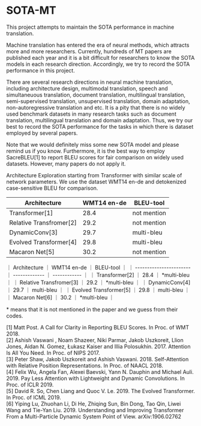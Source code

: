 # SOTA-MT
This project attempts to maintain the SOTA performance in machine translation.

Machine translation has entered the era of neural methods, which attracts more and more researchers. Currently, hundreds of MT papers are published each year and it is a bit difficult for researchers to know the SOTA models in each research direction. Accordingly, we try to record the SOTA performance in this project.

There are several research directions in neural machine translation, including architecture design, multimodal translation, speech and simultaneuous translation, document translation, multilingual translation, semi-supervised translation, unsupervised translation, domain adaptation, non-autoregressive translation and etc. It is a pity that there is no widely used benchmark datasets in many research tasks such as document translation, multilingual translation and domain adaptation. Thus, we try our best to record the SOTA performance for the tasks in which there is dataset employed by several papers.

Note that we would definitely miss some new SOTA model and please remind us if you know. Furthermore, it is the best way to employ SacreBLEU[1] to report BLEU scores for fair comparison on widely used datasets. However, many papers do not apply it.

Architecture Exploration starting from Transformer with similar scale of network parameters. We use the dataset WMT14 en-de and detokenized case-sensitive BLEU for comparison.

| Architecture            | WMT14 en-de | BLEU-tool   |
| ----------------------- | ----------- | ----------- |
| Transformer[1]          | 28.4        | not mention |
| Relative Transfromer[2] | 29.2        | not mention |
| DynamicConv[3]          | 29.7        | multi-bleu  |
| Evolved Transformer[4]  | 29.8        | multi-bleu  |
| Macaron Net[5]          | 30.2        | not mention |

｜ Architecture            ｜ WMT14 en-de   ｜ BLEU-tool ｜
｜ ----------------------- ｜ ------------- ｜ ------------ ｜
｜ Transformer[2]          ｜ 28.4          ｜ \*multi-bleu ｜
｜ Relative Transfromer[3] ｜ 29.2          ｜ \*multi-bleu ｜
｜ DynamicConv[4]          ｜ 29.7          ｜ multi-bleu   ｜
｜ Evolved Transformer[5]  ｜ 29.8          ｜ multi-bleu   ｜
｜ Macaron Net[6]          ｜ 30.2          ｜ \*multi-bleu ｜

\* means that it is not mentioned in the paper and we guess from their codes.

[1] Matt Post. A Call for Clarity in Reporting BLEU Scores. In Proc. of WMT 2018.\
[2] Ashish Vaswani , Noam Shazeer, Niki Parmar, Jakob Uszkoreit, Llion Jones, Aidan N. Gomez, Łukasz Kaiser and Illia Polosukhin. 2017. Attention Is All You Need. In Proc. of NIPS 2017.\
[3] Peter Shaw, Jakob Uszkoreit and Ashish Vaswani. 2018. Self-Attention with Relative Position Representations. In Proc. of NAACL 2018.\
[4] Felix Wu, Angela Fan, Alexei Baevski, Yann N. Dauphin and Michael Auli. 2019. Pay Less Attention with Lightweight and Dynamic Convolutions. In Proc. of ICLR 2019.\
[5] David R. So, Chen Liang and Quoc V. Le. 2019. The Evolved Transformer. In Proc. of ICML 2019.\
[6] Yiping Lu, Zhuohan Li, Di He, Zhiqing Sun, Bin Dong, Tao Qin, Liwei Wang and Tie-Yan Liu. 2019. Understanding and Improving Transformer From a Multi-Particle Dynamic System Point of View. arXiv:1906.02762
